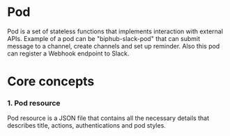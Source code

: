 # Pod

Pod is a set of stateless functions that implements interaction with external 
APIs. Example of a pod can be "biphub-slack-pod" that can submit message to a 
channel, create channels and set up reminder. Also this pod can register a 
Webhook endpoint to Slack.

# Core concepts

### 1. Pod resource

Pod resource is a JSON file that contains all the necessary details that 
describes title, actions, authentications and pod styles.

